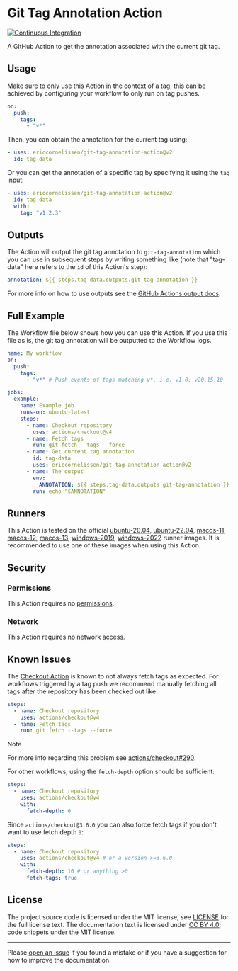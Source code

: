 <!-- SPDX-License-Identifier: CC-BY-4.0 -->

# Git Tag Annotation Action

[![Continuous Integration][ci-image]][ci-url]

A GitHub Action to get the annotation associated with the current git tag.

## Usage

Make sure to only use this Action in the context of a tag, this can be achieved
by configuring your workflow to only run on tag pushes.

```yaml
on:
  push:
    tags:
      - "v*"
```

Then, you can obtain the annotation for the current tag using:

```yaml
- uses: ericcornelissen/git-tag-annotation-action@v2
  id: tag-data
```

Or you can get the annotation of a specific tag by specifying it using the `tag`
input:

```yaml
- uses: ericcornelissen/git-tag-annotation-action@v2
  id: tag-data
  with:
    tag: "v1.2.3"
```

## Outputs

The Action will output the git tag annotation to `git-tag-annotation` which you
can use in subsequent steps by writing something like (note that "tag-data" here
refers to the `id` of this Action's step):

```yaml
annotation: ${{ steps.tag-data.outputs.git-tag-annotation }}
```

For more info on how to use outputs see the [GitHub Actions output docs].

## Full Example

The Workflow file below shows how you can use this Action. If you use this file
as is, the git tag annotation will be outputted to the Workflow logs.

```yaml
name: My workflow
on:
  push:
    tags:
      - "v*" # Push events of tags matching v*, i.e. v1.0, v20.15.10

jobs:
  example:
    name: Example job
    runs-on: ubuntu-latest
    steps:
      - name: Checkout repository
        uses: actions/checkout@v4
      - name: Fetch tags
        run: git fetch --tags --force
      - name: Get current tag annotation
        id: tag-data
        uses: ericcornelissen/git-tag-annotation-action@v2
      - name: The output
        env:
          ANNOTATION: ${{ steps.tag-data.outputs.git-tag-annotation }}
        run: echo "$ANNOTATION"
```

## Runners

This Action is tested on the official [ubuntu-20.04], [ubuntu-22.04],
[macos-11], [macos-12], [macos-13], [windows-2019], [windows-2022] runner
images. It is recommended to use one of these images when using this Action.

[macos-11]: https://github.com/actions/runner-images/blob/main/images/macos/macos-11-Readme.md
[macos-12]: https://github.com/actions/runner-images/blob/main/images/macos/macos-12-Readme.md
[macos-13]: https://github.com/actions/runner-images/blob/main/images/macos/macos-13-Readme.md
[ubuntu-20.04]: https://github.com/actions/runner-images/blob/main/images/ubuntu/Ubuntu2004-Readme.md
[ubuntu-22.04]: https://github.com/actions/runner-images/blob/main/images/ubuntu/Ubuntu2204-Readme.md
[windows-2019]: https://github.com/actions/runner-images/blob/main/images/windows/Windows2019-Readme.md
[windows-2022]: https://github.com/actions/runner-images/blob/main/images/windows/Windows2022-Readme.md

## Security

### Permissions

This Action requires no [permissions].

### Network

This Action requires no network access.

## Known Issues

The [Checkout Action] is known to not always fetch tags as expected. For
workflows triggered by a tag push we recommend manually fetching all tags after
the repository has been checked out like:

```yaml
steps:
  - name: Checkout repository
    uses: actions/checkout@v4
  - name: Fetch tags
    run: git fetch --tags --force
```

> [!NOTE]
> For more info regarding this problem see [actions/checkout#290].

For other workflows, using the `fetch-depth` option should be sufficient:

```yaml
steps:
  - name: Checkout repository
    uses: actions/checkout@v4
    with:
      fetch-depth: 0
```

Since `actions/checkout@3.6.0` you can also force fetch tags if you don't want
to use fetch depth `0`:

```yaml
steps:
  - name: Checkout repository
    uses: actions/checkout@v4 # or a version >=3.6.0
    with:
      fetch-depth: 10 # or anything >0
      fetch-tags: true
```

## License

The project source code is licensed under the MIT license, see [LICENSE] for the
full license text. The documentation text is licensed under [CC BY 4.0]; code
snippets under the MIT license.

---

Please [open an issue] if you found a mistake or if you have a suggestion for
how to improve the documentation.

[actions/checkout#290]: https://github.com/actions/checkout/issues/290
[cc by 4.0]: https://creativecommons.org/licenses/by/4.0/
[checkout action]: https://github.com/actions/checkout
[github actions output docs]: https://help.github.com/en/actions/reference/contexts-and-expression-syntax-for-github-actions#steps-context
[license]: ./LICENSE
[open an issue]: https://github.com/ericcornelissen/git-tag-annotation-action/issues/new
[permissions]: https://docs.github.com/en/actions/using-workflows/workflow-syntax-for-github-actions#permissions
[ci-url]: https://github.com/ericcornelissen/git-tag-annotation-action/actions/workflows/check.yml
[ci-image]: https://github.com/ericcornelissen/git-tag-annotation-action/actions/workflows/check.yml/badge.svg

